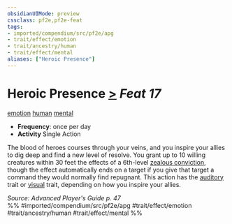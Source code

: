 ```yaml
---
obsidianUIMode: preview
cssclass: pf2e,pf2e-feat
tags:
- imported/compendium/src/pf2e/apg
- trait/effect/emotion
- trait/ancestry/human
- trait/effect/mental
aliases: ["Heroic Presence"]
---
```

# Heroic Presence  [>](chapter-9-playing-the-game.md#Actions "Single Action") *Feat 17*  
[emotion](emotion.md)  [human](human.md)  [mental](mental.md)  

- **Frequency**: once per day
- **Activity** Single Action

The blood of heroes courses through your veins, and you inspire your allies to dig deep and find a new level of resolve. You grant up to 10 willing creatures within 30 feet the effects of a 6th-level [zealous conviction](../spells/zealous-conviction.md), though the effect automatically ends on a target if you give that target a command they would normally find repugnant. This action has the [auditory](auditory.md) trait or [visual](visual.md) trait, depending on how you inspire your allies.

*Source: Advanced Player's Guide p. 47*  
%% #imported/compendium/src/pf2e/apg #trait/effect/emotion #trait/ancestry/human #trait/effect/mental %%
